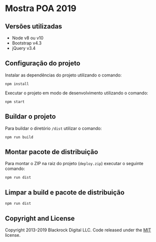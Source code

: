 # Mostra POA 2019

## Versões utilizadas
- Node v8 ou v10
- Bootstrap v4.3
- jQuery v3.4

## Configuração do projeto
Instalar as dependências do projeto utilizando o comando:
```
npm install
```
Executar o projeto em modo de desenvolvimento utilizando o comando:
```
npm start
```

## Buildar o projeto
Para buildar o diretório ```/dist``` utilizar o comando:
```
npm run build
```

## Montar pacote de distribuição
Para montar o ZIP na raiz do projeto (```deploy.zip```) executar o seguinte comando:
```
npm run dist
```

## Limpar a build e pacote de distribuição
```
npm run dist
```

## Copyright and License

Copyright 2013-2019 Blackrock Digital LLC. Code released under the [MIT](https://github.com/BlackrockDigital/startbootstrap-creative/blob/gh-pages/LICENSE) license.
